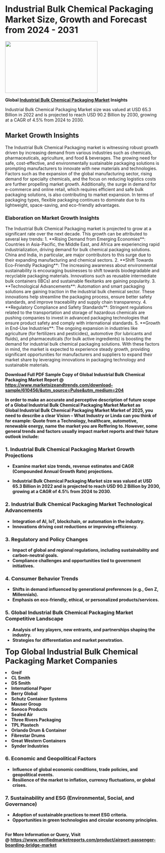 <H1>Industrial Bulk Chemical Packaging Market Size, Growth and Forecast from 2024 - 2031</H1><img class="aligncenter size-medium wp-image-584254" src="https://thirdeyenews.in/wp-content/uploads/2024/09/Global-Market-Research-300x168.jpeg" alt="" width="300" height="168" /><p><strong>Global&nbsp;<a href="https://www.marketsizeandtrends.com/download-sample/610456/&amp;utm_source=Pulse&amp;utm_medium=204">Industrial Bulk Chemical Packaging Market</a> Insights</strong></p><p>Industrial Bulk Chemical Packaging Market size was valued at USD 65.3 Billion in 2022 and is projected to reach USD 90.2 Billion by 2030, growing at a CAGR of 4.5% from 2024 to 2030.</p><p><h2>Market Growth Insights</h2> The Industrial Bulk Chemical Packaging market is witnessing robust growth driven by increasing demand from various industries such as chemicals, pharmaceuticals, agriculture, and food & beverages. The growing need for safe, cost-effective, and environmentally sustainable packaging solutions is prompting manufacturers to innovate with new materials and technologies. Factors such as the expansion of the global manufacturing sector, rising demand for specialty chemicals, and the focus on reducing logistics costs are further propelling market growth. Additionally, the surge in demand for e-commerce and online retail, which requires efficient and safe bulk packaging solutions, is also contributing to market expansion. In terms of packaging types, flexible packaging continues to dominate due to its lightweight, space-saving, and eco-friendly advantages. <p><strong></strong></p> <h3>Elaboration on Market Growth Insights</h3> The Industrial Bulk Chemical Packaging market is projected to grow at a significant rate over the next decade. This growth can be attributed to several key trends: 1. **Rising Demand from Emerging Economies**: Countries in Asia-Pacific, the Middle East, and Africa are experiencing rapid industrialization, driving demand for bulk chemical packaging solutions. China and India, in particular, are major contributors to this surge due to their expanding manufacturing and chemical sectors. 2. **Shift Towards Eco-Friendly Packaging**: The increasing awareness about environmental sustainability is encouraging businesses to shift towards biodegradable and recyclable packaging materials. Innovations such as reusable intermediate bulk containers (IBCs) and sustainable flexitanks are gaining popularity. 3. **Technological Advancements**: Automation and smart packaging solutions are gaining traction in the industrial bulk chemical sector. These innovations help streamline the packaging process, ensure better safety standards, and improve traceability and supply chain transparency. 4. **Regulatory Compliance and Safety Standards**: Stringent regulations related to the transportation and storage of hazardous chemicals are pushing companies to invest in advanced packaging technologies that ensure product safety and comply with international standards. 5. **Growth in End-Use Industries**: The ongoing expansion in industries like agriculture (for fertilizers and pesticides), automotive (for lubricants and fluids), and pharmaceuticals (for bulk active ingredients) is boosting the demand for industrial bulk chemical packaging solutions. With these factors in mind, the market is expected to experience steady growth, providing significant opportunities for manufacturers and suppliers to expand their market share by leveraging innovations in packaging technology and sustainable materials. <p><strong></p><p><span class=""><strong>Download Full PDF Sample Copy of Global Industrial Bulk Chemical Packaging Market Report</strong> @ <a href="https://www.marketsizeandtrends.com/download-sample/610456/&amp;utm_source=Pulse&amp;utm_medium=204" target="_blank">https://www.marketsizeandtrends.com/download-sample/610456/&amp;utm_source=Pulse&amp;utm_medium=204</a></span></p><p>In order to make an accurate and perceptive description of future scope of a Global&nbsp;Industrial Bulk Chemical Packaging Market Market as Global&nbsp;Industrial Bulk Chemical Packaging Market Market of 2025, you need to describe a clear Vision &ndash; What Industry or Linda can you think of for example: Quote from a Technology, healthcare, automotive, renewable energy, name the market you are Reffering to. However, some general trends and factors usually impact market reports and their future outlook include:</p><h3>1.&nbsp;<strong>Industrial Bulk Chemical Packaging Market Growth Projections</strong></h3><ul><li>Examine market size trends, revenue estimates and CAGR (Compounded Annual Growth Rate) projections.</li><li><p>Industrial Bulk Chemical Packaging Market size was valued at USD 65.3 Billion in 2022 and is projected to reach USD 90.2 Billion by 2030, growing at a CAGR of 4.5% from 2024 to 2030.</p></li></ul><h3>2.&nbsp;<strong>Industrial Bulk Chemical Packaging Market Technological Advancements</strong></h3><ul><li>Integration of AI, IoT, blockchain, or automation in the industry.</li><li>Innovations driving cost reductions or improving efficiency.</li></ul><h3>3.&nbsp;<strong>Regulatory and Policy Changes</strong></h3><ul><li>Impact of global and regional regulations, including sustainability and carbon-neutral goals.</li><li>Compliance challenges and opportunities tied to government initiatives.</li></ul><h3>4.&nbsp;<strong>Consumer Behavior Trends</strong></h3><ul><li>Shifts in demand influenced by generational preferences (e.g., Gen Z, Millennials).</li><li>Emphasis on eco-friendly, ethical, or personalized products/services.</li></ul><h3>5.&nbsp;<strong>Global Industrial Bulk Chemical Packaging Market Competitive Landscape</strong></h3><ul><li>Analysis of key players, new entrants, and partnerships shaping the industry.</li><li>Strategies for differentiation and market penetration.</li></ul><p data-pm-slice="1 1 []"><span style="color: inherit; font-family: inherit; font-size: 25px;">Top Global Industrial Bulk Chemical Packaging Market Companies</span></p><div class="" data-test-id=""><p><li>Greif</li><li> CL Smith</li><li> DS Smith</li><li> International Paper</li><li> Berry Global</li><li> Schutz Container Systems</li><li> Mauser Group</li><li> Sonoco Products</li><li> Sealed Air</li><li> Three Rivers Packaging</li><li> TPL Plastech</li><li> Orlando Drum & Container</li><li> Fibrestar Drums</li><li> Great Western Containers</li><li> Synder Industries</li></p></div><h3>6.&nbsp;<strong>Economic and Geopolitical Factors</strong></h3><ul><li>Influence of global economic conditions, trade policies, and geopolitical events.</li><li>Resilience of the market to inflation, currency fluctuations, or global crises.</li></ul><h3>7.&nbsp;<strong>Sustainability and ESG (Environmental, Social, and Governance)</strong></h3><ul><li>Adoption of sustainable practices to meet ESG criteria.</li><li>Opportunities in green technologies and circular economy principles.</li></ul><h2><strong style="font-size: 14px;">For More Information or Query, Visit @&nbsp;</strong><a style="background-color: #ffffff; font-size: 14px;" href="https://www.marketsizeandtrends.com/report/industrial-bulk-chemical-packaging-market/" target="_blank">https://www.verifiedmarketreports.com/product/airport-passenger-boarding-bridge-market</a></h2>
